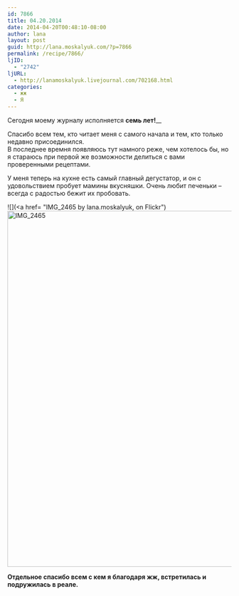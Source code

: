 ```yaml
---
id: 7866
title: 04.20.2014
date: 2014-04-20T00:48:10-08:00
author: lana
layout: post
guid: http://lana.moskalyuk.com/?p=7866
permalink: /recipe/7866/
ljID:
  - "2742"
ljURL:
  - http://lanamoskalyuk.livejournal.com/702168.html
categories:
  - жж
  - Я
---
```

Сегодня моему журналу исполняется **семь лет!**__

Спасибо всем тем, кто читает меня с самого начала и тем, кто только недавно присоединился.  
В последнее времня появляюсь тут намного реже, чем хотелось бы, но я стараюсь при первой же возможности делиться с вами проверенными рецептами.

У меня теперь на кухне есть самый главный дегустатор, и он с удовольствием пробует мамины вкусняшки. Очень любит печеньки &#8211; всегда с радостью бежит их пробовать.

![](<a href= "IMG_2465 by lana.moskalyuk, on Flickr")<img loading="lazy" alt="IMG_2465" src="https://farm8.staticflickr.com/7381/12754284045_64249d5ba0_c.jpg" width="534" height="800" /> 

**Отдельное спасибо всем с кем я благодаря жж, встретилась и подружилась в реале.**